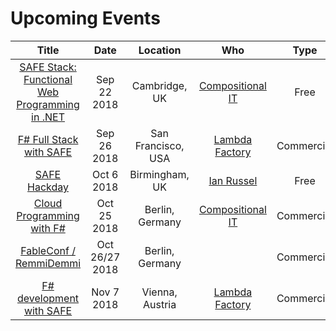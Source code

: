 # Upcoming Events

| Title | Date | Location | Who | Type |
|:-:|:-:|:-:|:-:|:-:|
| [SAFE Stack: Functional Web Programming in .NET](https://www.dddeastanglia.com/Session/Details/2179) | Sep 22 2018 | Cambridge, UK | [Compositional IT](https://compositional-it.com) | Free |
| [F# Full Stack with SAFE](https://www.openfsharp.org/agenda/workshop/) | Sep 26 2018 | San Francisco, USA | [Lambda Factory](http://lambdafactory.io/) | Commercial |
| [SAFE Hackday](https://www.meetup.com/altnetbrum/events/252629315/) | Oct 6 2018 | Birmingham, UK | [Ian Russel](https://twitter.com/ijrussell) | Free |
| [Cloud Programming with F#](https://www.eventbrite.co.uk/e/cloud-programming-with-f-tickets-48056860363) | Oct 25 2018 | Berlin, Germany | [Compositional IT](https://compositional-it.com) | Commercial |
| [FableConf / RemmiDemmi](http://fable.io/fableconf/#home) | Oct 26/27 2018 | Berlin, Germany | | Commercial |
| [F# development with SAFE](https://techtalk.at/trainings/fsharp-development-with-safe/) | Nov 7 2018 | Vienna, Austria | [Lambda Factory](http://lambdafactory.io/) | Commercial |
